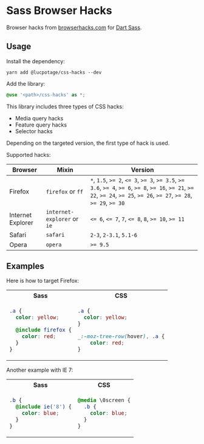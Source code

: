 # Sass Browser Hacks

Browser hacks from [browserhacks.com](https://browserhacks.com/) for [Dart Sass](https://sass-lang.com/dart-sass).

## Usage

Install the dependency:
```
yarn add @lucpotage/css-hacks --dev
```

Add the library:
```scss
@use '<path>/css-hacks' as *;
```

This library includes three types of CSS hacks:

- Media query hacks
- Feature query hacks
- Selector hacks

Depending on the targeted version, the first type of hack is used.

Supported hacks:

| Browser | Mixin | Version |
| ------- | ----- | ------- |
| Firefox | `firefox` or `ff` | `*`, `1.5`, `>= 2`, `<= 3`, `>= 3`, `>= 3.5`, `>= 3.6`, `>= 4`, `>= 6`, `>= 8`, `>= 16`, `>= 21`, `>= 22`, `>= 24`, `>= 25`, `>= 26`, `>= 27`, `>= 28`, `>= 29`, `>= 30` |
| Internet Explorer | `internet-explorer` or `ie` | `<= 6`, `<= 7`, `7`, `<= 8`, `8`, `>= 10`, `>= 11`|
| Safari | `safari` | `2-3`, `2-3.1`, `5.1-6` |
| Opera | `opera` | `>= 9.5` |

## Examples

Here is how to target Firefox:

<table>
<tr>
  <th>Sass</th>
  <th>CSS</th>
</tr>
<tr>
<td>

```scss
.a {
  color: yellow;

  @include firefox {
    color: red;
  }
}
```

</td>
<td>

```css
.a {
  color: yellow;
}

_:-moz-tree-row(hover), .a {
    color: red;
}
```

</td>
</tr>
</table>

Another example with IE 7:

<table>
<tr>
  <th>Sass</th>
  <th>CSS</th>
</tr>
<tr>
<td>

```scss
.b {
  @include ie('8') {
    color: blue;
  }
}
```

</td>
<td>

```css
@media \0screen {
  .b {
    color: blue;
  }
}
```

</td>
</tr>
</table>